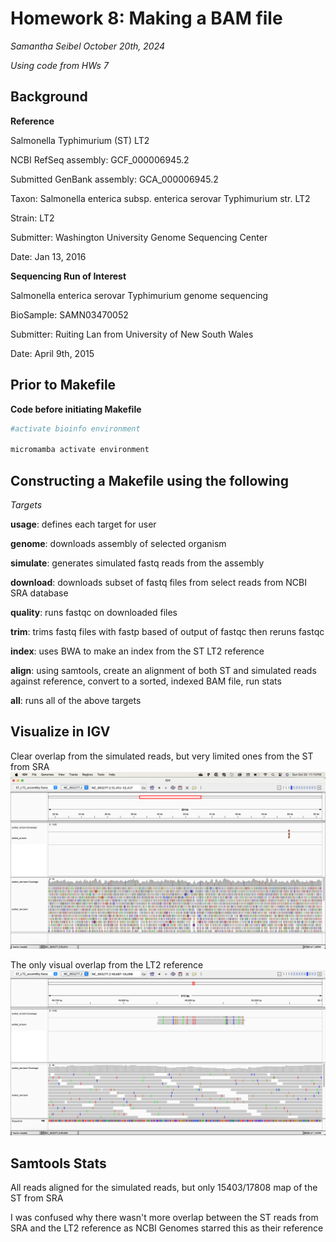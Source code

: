 # Homework 8: Making a BAM file
*Samantha Seibel October 20th, 2024*

*Using code from HWs 7*

## Background

**Reference**

Salmonella Typhimurium (ST) LT2

NCBI RefSeq assembly: GCF_000006945.2

Submitted GenBank assembly: GCA_000006945.2

Taxon: Salmonella enterica subsp. enterica serovar Typhimurium str. LT2

Strain: LT2

Submitter: Washington University Genome Sequencing Center

Date: Jan 13, 2016


**Sequencing Run of Interest**

Salmonella enterica serovar Typhimurium genome sequencing

BioSample: SAMN03470052

Submitter: Ruiting Lan from University of New South Wales

Date: April 9th, 2015


## Prior to Makefile

**Code before initiating Makefile**

```bash
#activate bioinfo environment

micromamba activate environment
```

## Constructing a Makefile using the following

*Targets*

**usage**: defines each target for user

**genome**: downloads assembly of selected organism

**simulate**: generates simulated fastq reads from the assembly

**download**: downloads subset of fastq files from select reads from NCBI SRA database

**quality**: runs fastqc on downloaded files

**trim**: trims fastq files with fastp based of output of fastqc then reruns fastqc

**index**: uses BWA to make an index from the ST LT2 reference

**align**: using samtools, create an alignment of both ST and simulated reads against reference, convert to a sorted, indexed BAM file, run stats

**all**: runs all of the above targets


## Visualize in IGV

Clear overlap from the simulated reads, but very limited ones from the ST from SRA
![Screenshot](HW8.1.png)

The only visual overlap from the LT2 reference
![Screenshot](HW8.2.png)


## Samtools Stats

All reads aligned for the simulated reads, but only 15403/17808 map of the ST from SRA

I was confused why there wasn't more overlap between the ST reads from SRA and the LT2 reference as NCBI Genomes starred this as their reference


